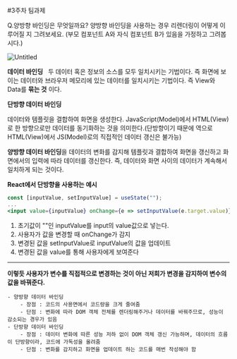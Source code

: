 #3주차 팀과제 

Q.양방향 바인딩은 무엇일까요? 
 양방향 바인딩을 사용하는 경우 리렌더링이 어떻게 이루어질 지 그려보세요.
 (부모 컴포넌트 A와 자식 컴포넌트 B가 있음을 가정하고 그려봅시다.)

 ![Untitled](https://s3-us-west-2.amazonaws.com/secure.notion-static.com/2c0d476e-577f-4ca7-a4ba-e40e4290f9e5/Untitled.png)

**데이터 바인딩**
  두 데이터 혹은 정보의 소스를 모두 일치시키는 기법이다. 즉 화면에 보이는 데이터와 브라우저 메모리에 있는 데이터를 일치시키는 기법이다. 즉 View와 Data를 **묶는 것**
이다.

**단방향 데이터 바인딩**

  데이터와 템플릿을 결합하여 화면을 생성한다. JavaScript(Model)에서 HTML(View)로 한 방향으로만 데이터를 동기화하는 것을 의미한다.(단방향이기 때문에 역으로 HTML(View)에서 JS(Model)로의 직접적인 데이터 갱신은 불가능) 

 **양방향 데이터 바인딩**을 데이터의 변화를 감지해 템플릿과 결합하여 화면을 갱신하고 화면에서의 입력에 따라 데이터를 갱신한다. 즉, 데이터와 화면 사이의 데이터가 계속해서 일치하게 되는 것이다.

**React에서 단방향을 사용하는 예시**

```jsx
const [inputValue, setInputValue] = useState("");
...
<input value={inputValue} onChange={e => setInputValue(e.target.value)} />
```

1. 초기값이 ""인 inputValue를 input의 value값으로 넣는다.
1. 사용자가 값을 변경할 때 onChange가 감지
1. 변경된 값을 setInputValue로 inputValue의 값을 업데이트
1. 변경된 값을 value를 통해 사용자에게 보여준다
****

**이렇듯 사용자가 변수를 직접적으로 변경하는 것이 아닌 저희가 변경을 감지하여 변수의 값을 바꿔준다.**

```
- 양방향 데이터 바인딩
    - 장점 : 코드의 사용면에서 코드량을 크게 줄여줌
    - 단점 : 변화에 따라 DOM 객체 전체를 렌더링해주거나 데이터를 바꿔주므로, 성능이 감소되는 경우가 있음
- 단방향 데이터 바인딩
    - 장점 : 데이터 변화에 따른 성능 저하 없이 DOM 객체 갱신 가능하며, 데이터의 흐름이 단방향이라, 코드에 가독성을 올려줌
    - 단점 : 변화를 감지하고 화면을 업데이트 하는 코드를 매번 작성해야 함
```